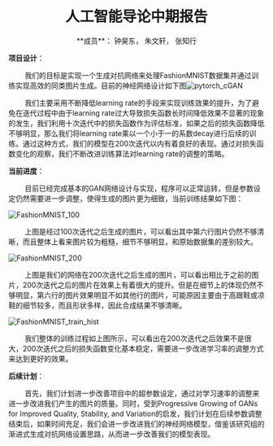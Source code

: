# <center> 人工智能导论中期报告 </center>

<center> **成员**： 钟昊东， 朱文轩， 张知行 </center>

**项目设计**：

&emsp;&emsp; 我们的目标是实现一个生成对抗网络来处理FashionMNIST数据集并通过训练实现高效的同类图片生成。目前的神经网络设计如下图![pytorch_cGAN](/Users/zhixingzhang/Documents/大三下/AI-Final-Project/pytorch_cGAN.png)

&emsp;&emsp; 我们主要采用不断降低learning rate的手段来实现训练效果的提升，为了避免在迭代过程中由于learning rate过大导致损失函数长时间降低效果不显著的现象的发生，我们利用十次迭代中的损失函数作为评估标准，如果之后的损失函数降低不够明显，那么我们将learning rate乘以一个小于一的系数decay进行后续的训练。通过这种方式，我们的模型在200次迭代以内有着良好的表现。通过对损失函数变化的观察，我们不断改进训练算法对learning rate的调整的策略。

**当前进度**：

&emsp;&emsp; 目前已经完成基本的GAN网络设计与实现，程序可以正常运转，但是参数设定仍然需要进一步调整，使得生成的图片更为细致，当前训练结果如下图：

![FashionMNIST_100](/Users/zhixingzhang/Documents/大三下/AI-Final-Project/FashionMNIST_100.png)

&emsp;&emsp; 上图是经过100次迭代之后生成的图片，可以看出其中第六行图片仍然不够清晰，而且整体上看来图片较为粗糙，细节不够明显，和原始数据集的差别较大。

![FashionMNIST_200](/Users/zhixingzhang/Documents/大三下/AI-Final-Project/FashionMNIST_200.png)

&emsp;&emsp; 上图是我们的网络在200次迭代之后生成的图片，可以看出相比于之前的图片，200次迭代之后的图片在效果上有着很大的提升。但是在细节上的体现仍然不够明显，第六行的图片效果明显不如其他行的图片，可能原因主要由于高跟鞋或凉鞋的细节较多，而且形状多样，因此合成结果不够清晰。

![FashionMNIST_train_hist](/Users/zhixingzhang/Documents/大三下/AI-Final-Project/FashionMNIST_train_hist.png)

&emsp;&emsp; 我们整体的训练过程如上图所示，可以看出在200次迭代之后效果不是很大，200次迭代之后的损失函数变化基本稳定，需要进一步改进学习率的调整方式来达到更好的效果。

**后续计划**：

&emsp;&emsp; 首先，我们计划进一步改善项目中的超参数设定，通过对学习速率的调整来进一步改进我们产生的图片的质量。同时，受到Progressive Growing of GANs for Improved Quality, Stability, and Variation的启发，我们计划在后续参数调整结束后，如果时间充足，我们会进一步改进我们的神经网络模型，借鉴该研究组的渐进式生成对抗网络设置思路，从而进一步改善我们的模型表现。